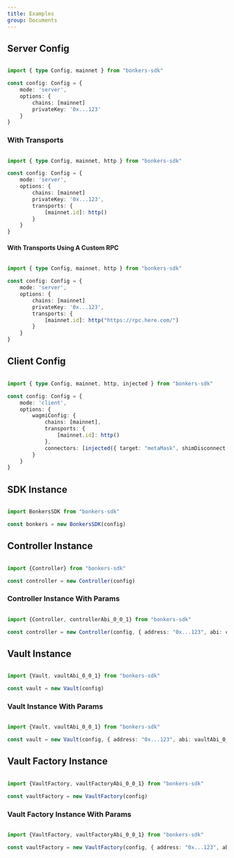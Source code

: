 ```yaml
---
title: Examples
group: Documents
---
```


## Server Config

```ts

import { type Config, mainnet } from "bonkers-sdk"

const config: Config = {
    mode: 'server',
    options: {
        chains: [mainnet]
        privateKey: '0x...123'
    }
}

```

### With Transports

```ts

import { type Config, mainnet, http } from "bonkers-sdk"

const config: Config = {
    mode: 'server',
    options: {
        chains: [mainnet]
        privateKey: '0x...123',
        transports: {
            [mainnet.id]: http()
        }
    }
}

```

#### With Transports Using A Custom RPC

```ts

import { type Config, mainnet, http } from "bonkers-sdk"

const config: Config = {
    mode: 'server',
    options: {
        chains: [mainnet]
        privateKey: '0x...123',
        transports: {
            [mainnet.id]: http("https://rpc.here.com/")
        }
    }
}

```

## Client Config

```ts

import { type Config, mainnet, http, injected } from "bonkers-sdk"

const config: Config = {
    mode: 'client',
    options: {
        wagmiConfig: {
            chains: [mainnet],
            transports: {
                [mainnet.id]: http()
            },
            connectors: [injected({ target: "metaMask", shimDisconnect: true })]
        }
    }
}

```

## SDK Instance

```ts

import BonkersSDK from "bonkers-sdk"

const bonkers = new BonkersSDK(config)

```

## Controller Instance

```ts

import {Controller} from "bonkers-sdk"

const controller = new Controller(config)

```

### Controller Instance With Params

```ts

import {Controller, controllerAbi_0_0_1} from "bonkers-sdk"

const controller = new Controller(config, { address: "0x...123", abi: controllerAbi_0_0_1 })

```

## Vault Instance

```ts

import {Vault, vaultAbi_0_0_1} from "bonkers-sdk"

const vault = new Vault(config)

```

### Vault Instance With Params

```ts

import {Vault, vaultAbi_0_0_1} from "bonkers-sdk"

const vault = new Vault(config, { address: "0x...123", abi: vaultAbi_0_0_1 })

```

## Vault Factory Instance

```ts

import {VaultFactory, vaultFactoryAbi_0_0_1} from "bonkers-sdk"

const vaultFactory = new VaultFactory(config)

```

### Vault Factory Instance With Params

```ts

import {VaultFactory, vaultFactoryAbi_0_0_1} from "bonkers-sdk"

const vaultFactory = new VaultFactory(config, { address: "0x...123", abi: vaultFactoryAbi_0_0_1 })

```
